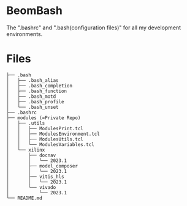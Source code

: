 # BeomBash
The ".bashrc" and ".bash(configuration files)" for all my development environments.

# Files
```.
├── .bash
│   ├── .bash_alias
│   ├── .bash_completion
│   ├── .bash_function
│   ├── .bash_motd
│   ├── .bash_profile
│   └── .bash_unset
├── .bashrc
├── modules (=Private Repo)
│   ├── .utils
│   │   ├── ModulesPrint.tcl
│   │   ├── ModulesEnvironment.tcl
│   │   ├── ModulesUtils.tcl
│   │   └── ModulesVariables.tcl
│   └── xilinx
│       ├── docnav
│       │   └── 2023.1
│       ├── model_composer
│       │   └── 2023.1
│       ├── vitis_hls
│       │   └── 2023.1
│       └── vivado
│           └── 2023.1
└── README.md
```
